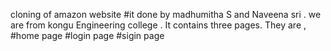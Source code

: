 cloning of amazon website #it done by  madhumitha S and Naveena sri . we are from kongu Engineering college . It contains three pages. They are , #home page #login page #sigin page 
